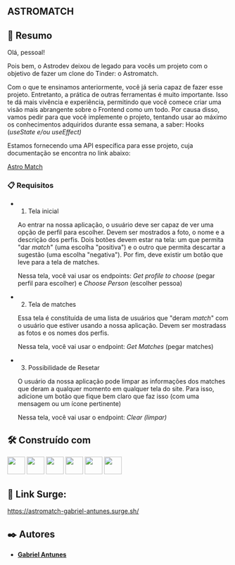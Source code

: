 ## ASTROMATCH



## 🚀 Resumo

Olá, pessoal!

Pois bem, o Astrodev deixou de legado para vocês um projeto com o objetivo de fazer um clone do Tinder: o Astromatch. 

Com o que te ensinamos anteriormente, você já seria capaz de fazer esse projeto. Entretanto, a prática de outras ferramentas é muito importante. Isso te dá mais vivência e experiência, permitindo que você comece criar uma visão mais abrangente sobre o Frontend como um todo. Por causa disso, vamos pedir para que você implemente o projeto, tentando usar ao máximo os conhecimentos adquiridos durante essa semana, a saber: Hooks (*useState e/ou* *useEffect)*

Estamos fornecendo uma API específica para esse projeto, cuja documentação se encontra no link abaixo:

[Astro Match](https://documenter.getpostman.com/view/7549981/SW12yx56?version=latest)


 
### 📋  Requisitos

- 1. Tela inicial
    
    Ao entrar na nossa aplicação, o usuário deve ser capaz de ver uma opção de perfil para escolher. Devem ser mostrados a foto, o nome e a descrição dos perfis. Dois botões devem estar na tela: um que permita "dar *match*" (uma escolha "positiva") e o outro que permita descartar a sugestão (uma escolha "negativa"). Por fim, deve existir um botão que leve para a tela de matches.
    
    Nessa tela, você vai usar os endpoints: *Get profile to choose* (pegar perfil para escolher) e  *Choose Person* (escolher pessoa)
    
- 2. Tela de matches
    
    Essa tela é constituída de uma lista de usuários que "deram *match*" com o usuário que estiver usando a nossa aplicação. Devem ser mostradass as fotos e os nomes dos perfis. 
    
    Nessa tela, você vai usar o endpoint: *Get Matches* (pegar matches)
    
- 3. Possibilidade de Resetar
    
    O usuário da nossa aplicação pode limpar as informações dos matches que deram a qualquer momento em qualquer tela do site. Para isso, adicione um botão que fique bem claro que faz isso (com uma mensagem ou um ícone pertinente)
    
    Nessa tela, você vai usar o endpoint: *Clear (limpar)*

## 🛠️ Construído com

<p>
<img witdh="40px" height="40px" src="https://raw.githubusercontent.com/styled-components/brand/master/styled-components.png">
<img witdh="40px" height="40px" src="https://upload.wikimedia.org/wikipedia/commons/thumb/a/a7/React-icon.svg/1200px-React-icon.svg.png"> 
<img witdh="40px" height="40px" src="https://user-images.githubusercontent.com/98292838/163856370-844eb1b7-11f6-48cd-abec-21c1da4b38b4.png">
<img witdh="40px" height="40px" src="https://user-images.githubusercontent.com/98292838/163856432-c20873d2-9b31-412e-92e9-a1f6c609b40c.png">
<img witdh="40px" height="40px" src="https://user-images.githubusercontent.com/98292838/163856484-18282144-9061-42ee-9691-66c6454b362f.png">
<img witdh="40px" height="40px" src="https://user-images.githubusercontent.com/98292838/163856535-00dbc8fe-e415-4fa3-8d81-50975fb8839c.png">
</p>


## 🔗 Link Surge:

https://astromatch-gabriel-antunes.surge.sh/

## ✒️ Autores

* [**Gabriel Antunes**](https://github.com/antilt-dev)